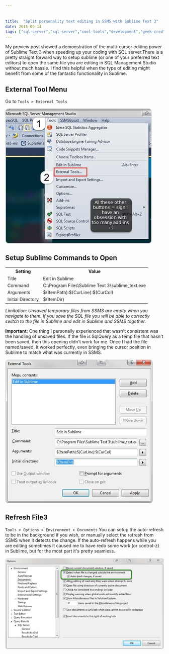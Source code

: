 ```yaml
---


title:  "Split personality text editing in SSMS with Sublime Text 3"
date: 2015-09-14
tags: ["sql-server","sql-server","cool-tools","development","geek-cred"]
---
```


My preview post showed a demonstration of the multi-cursor editing power of Sublime Text 3 when speeding up your coding with SQL server.There is a pretty straight forward way to setup sublime (or one of your preferred text editors) to open the same file you are editing in SQL Management Studio without much hassle. I find this helpful when the type of editing might benefit from some of the fantastic functionality in Sublime.

## External Tool Menu

Go to `Tools > External Tools`

![external tool menu](/assets/img/external-tool-menu2_ggiuan.jpg)

## Setup Sublime Commands to Open

<table data-preserve-html-node="true">
<tbody><tr data-preserve-html-node="true">
<th data-preserve-html-node="true">Setting</th>
<th data-preserve-html-node="true">Value</th>
</tr>
<tr data-preserve-html-node="true">
<td data-preserve-html-node="true">Title</td>
<td data-preserve-html-node="true">Edit in Sublime</td>
</tr>
<tr data-preserve-html-node="true">
<td data-preserve-html-node="true">Command</td>
<td data-preserve-html-node="true">C:\Program Files\Sublime Text 3\sublime_text.exe</td>
</tr>
<tr data-preserve-html-node="true">
<td data-preserve-html-node="true">Arguments</td>
<td data-preserve-html-node="true">$(ItemPath):$(CurLine):$(CurCol)</td>
</tr>
<tr data-preserve-html-node="true">
<td data-preserve-html-node="true">Initial Directory</td>
<td data-preserve-html-node="true">$(ItemDir)</td>
</tr>
</tbody></table>

_Limitation: Unsaved temporary files from SSMS are empty when you navigate to them. If you save the SQL file you will be able to correctly switch to the file in Sublime and edit in Sublime and SSMS together._

**Important:**
One thing I personally experienced that wasn't consistent was the handling of unsaved files. If the file is SqlQuery as a temp file that hasn't been saved, then this opening didn't work for me. Once I had the file named/saved, it worked perfectly, even bringing the cursor position in Sublime to match what was currently in SSMS.

![](/assets/img/setup-sublime-commands-to-open2_h4au3z.jpg)

## Refresh File3

`Tools > Options > Environment > Documents`
You can setup the auto-refresh to be in the background if you wish, or manually select the refresh from SSMS when it detects the change. If the auto-refresh happens while you are editing sometimes it caused me to have redo some work (or control-z) in Sublime, but for the most part it's pretty seamless.

![](/assets/img/refresh-file2_hxke35.jpg)

